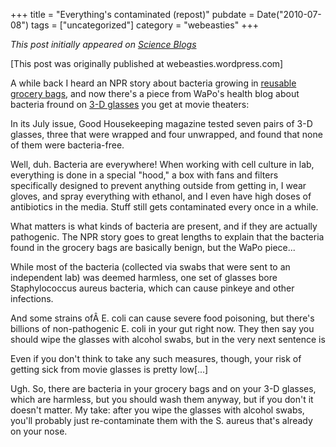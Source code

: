 +++
title = "Everything's contaminated (repost)"
pubdate = Date("2010-07-08")
tags = ["uncategorized"]
category = "webeasties"
+++

_This post initially appeared on [Science Blogs](http://scienceblogs.com/webeasties)_

[This post was originally published at webeasties.wordpress.com]

A while back I heard an NPR story about bacteria growing in [reusable grocery bags](http://www.npr.org/blogs/health/2010/06/25/128105740/plastics-industry-funded-study-finds-bacteria-in-reusable-grocery-bags), and now there's a piece from WaPo's health blog about bacteria fround on [3-D glasses](http://www.washingtonpost.com/wp-dyn/content/article/2010/07/02/AR2010070204608.html) you get at movie theaters:

In its July issue, Good Housekeeping magazine tested seven pairs of 3-D glasses, three that were wrapped and four unwrapped, and found that none of them were bacteria-free.

Well, duh. Bacteria are everywhere! When working with cell culture in lab, everything is done in a special "hood," a box with fans and filters specifically designed to prevent anything outside from getting in, I wear gloves, and spray everything with ethanol, and I even have high doses of antibiotics in the media. Stuff still gets contaminated every once in a while.

What matters is what kinds of bacteria are present, and if they are actually pathogenic. The NPR story goes to great lengths to explain that the bacteria found in the grocery bags are basically benign, but the WaPo piece...

While most of the bacteria (collected via swabs that were sent to an independent lab) was deemed harmless, one set of glasses bore Staphylococcus aureus bacteria, which can cause pinkeye and other infections.

And some strains ofÂ E. coli can cause severe food poisoning, but there's billions of non-pathogenic E. coli in your gut right now. They then say you should wipe the glasses with alcohol swabs, but in the very next sentence is

Even if you don't think to take any such measures, though, your risk of getting sick from movie glasses is pretty low[...]

Ugh. So, there are bacteria in your grocery bags and on your 3-D glasses, which are harmless, but you should wash them anyway, but if you don't it doesn't matter. My take: after you wipe the glasses with alcohol swabs, you'll probably just re-contaminate them with the S. aureus that's already on your nose.

      
  
